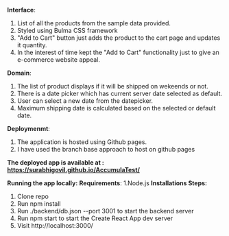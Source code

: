 **Interface**:
1. List of all the products from the sample data provided.
2. Styled using Bulma CSS framework 
3. "Add to Cart" button just adds the product to the cart page and updates it quantity.
4. In the interest of time kept the "Add to Cart" functionality just to give an e-commerce website appeal.

**Domain**:
1. The list of product displays if it will be shipped on wekeends or not.
2. There is a date picker which has current server date selected as default.
3. User can select a new date from the datepicker.
4. Maximum shipping date is calculated based on the selected or default date.

**Deploymenmt**:
1. The application is hosted using Github pages.
2. I have used the branch base approach to host on github pages 

**The deployed app is available at : <link>https://surabhigovil.github.io/AccumulaTest/</link>**

**Running the app locally:**
**Requirements**:
1.Node.js
**Installations Steps:**
1. Clone repo
2. Run npm install
3. Run ./backend/db.json --port 3001 to start the backend server
4. Run npm start to start the Create React App dev server
5. Visit http://localhost:3000/

